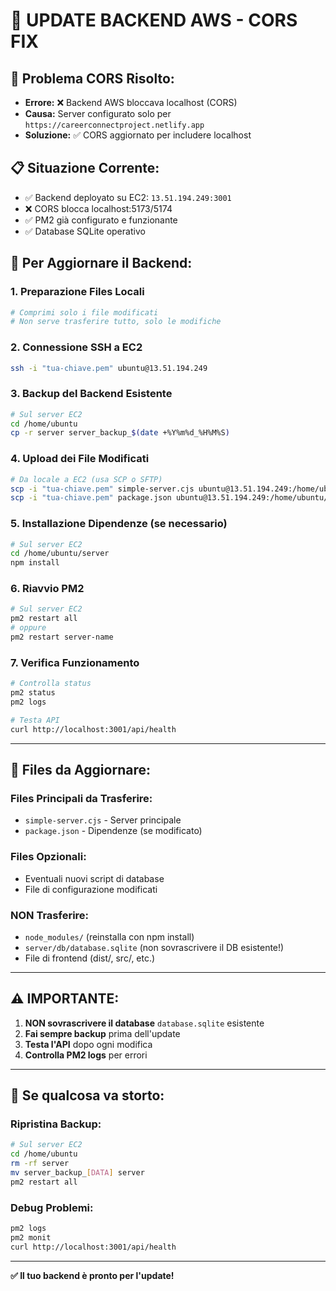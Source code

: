 # 🚀 UPDATE BACKEND AWS - CORS FIX

## 🎯 **Problema CORS Risolto:**
- **Errore:** ❌ Backend AWS bloccava localhost (CORS)
- **Causa:** Server configurato solo per `https://careerconnectproject.netlify.app`
- **Soluzione:** ✅ CORS aggiornato per includere localhost

## 📋 **Situazione Corrente:**
- ✅ Backend deployato su EC2: `13.51.194.249:3001` 
- ❌ CORS blocca localhost:5173/5174
- ✅ PM2 già configurato e funzionante  
- ✅ Database SQLite operativo

## 🔄 **Per Aggiornare il Backend:**

### **1. Preparazione Files Locali** 
```bash
# Comprimi solo i file modificati
# Non serve trasferire tutto, solo le modifiche
```

### **2. Connessione SSH a EC2**
```bash
ssh -i "tua-chiave.pem" ubuntu@13.51.194.249
```

### **3. Backup del Backend Esistente**
```bash
# Sul server EC2
cd /home/ubuntu
cp -r server server_backup_$(date +%Y%m%d_%H%M%S)
```

### **4. Upload dei File Modificati**
```bash
# Da locale a EC2 (usa SCP o SFTP)
scp -i "tua-chiave.pem" simple-server.cjs ubuntu@13.51.194.249:/home/ubuntu/server/
scp -i "tua-chiave.pem" package.json ubuntu@13.51.194.249:/home/ubuntu/server/
```

### **5. Installazione Dipendenze (se necessario)**
```bash
# Sul server EC2
cd /home/ubuntu/server
npm install
```

### **6. Riavvio PM2**
```bash
# Sul server EC2
pm2 restart all
# oppure
pm2 restart server-name
```

### **7. Verifica Funzionamento**
```bash
# Controlla status
pm2 status
pm2 logs

# Testa API
curl http://localhost:3001/api/health
```

---

## 🎯 **Files da Aggiornare:**

### **Files Principali da Trasferire:**
- `simple-server.cjs` - Server principale
- `package.json` - Dipendenze (se modificato)

### **Files Opzionali:**
- Eventuali nuovi script di database
- File di configurazione modificati

### **NON Trasferire:**
- `node_modules/` (reinstalla con npm install)
- `server/db/database.sqlite` (non sovrascrivere il DB esistente!)
- File di frontend (dist/, src/, etc.)

---

## ⚠️ **IMPORTANTE:**

1. **NON sovrascrivere il database** `database.sqlite` esistente
2. **Fai sempre backup** prima dell'update
3. **Testa l'API** dopo ogni modifica
4. **Controlla PM2 logs** per errori

---

## 🚨 **Se qualcosa va storto:**

### **Ripristina Backup:**
```bash
# Sul server EC2
cd /home/ubuntu
rm -rf server
mv server_backup_[DATA] server
pm2 restart all
```

### **Debug Problemi:**
```bash
pm2 logs
pm2 monit
curl http://localhost:3001/api/health
```

---

**✅ Il tuo backend è pronto per l'update!**
